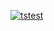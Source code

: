 [![tstest](https://zixia.github.com/tstest/images/tstest-logo.png)](https://github.com/zixia/tstest)

